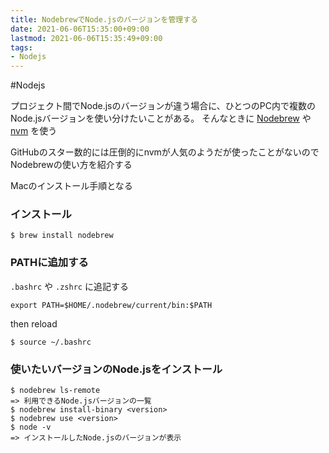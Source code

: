 ```yaml
---
title: NodebrewでNode.jsのバージョンを管理する
date: 2021-06-06T15:35:00+09:00
lastmod: 2021-06-06T15:35:49+09:00
tags:
- Nodejs
---
```


\#Nodejs

プロジェクト間でNode.jsのバージョンが違う場合に、ひとつのPC内で複数のNode.jsバージョンを使い分けたいことがある。
そんなときに [Nodebrew](https://github.com/hokaccha/nodebrew) や [nvm](https://github.com/nvm-sh/nvm) を使う

GitHubのスター数的には圧倒的にnvmが人気のようだが使ったことがないのでNodebrewの使い方を紹介する

Macのインストール手順となる

### インストール

````shell
$ brew install nodebrew
````

### PATHに追加する

`.bashrc` や `.zshrc` に追記する

````shell
export PATH=$HOME/.nodebrew/current/bin:$PATH
````

then reload

````shell
$ source ~/.bashrc
````

### 使いたいバージョンのNode.jsをインストール

````shell
$ nodebrew ls-remote
=> 利用できるNode.jsバージョンの一覧
$ nodebrew install-binary <version>
$ nodebrew use <version>
$ node -v
=> インストールしたNode.jsのバージョンが表示
````
